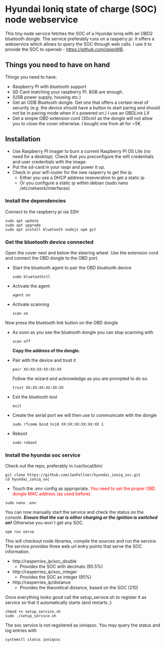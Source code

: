 # Hyundai Ioniq state of charge (SOC) node webservice

This tiny node service fetches the SOC of a Hyundai Ioniq with an OBD2 bluetooth dongle. The service preferably runs on a rasperry pi. It offers a webservice which allows to query the SOC through web calls. I use it to provide the SOC to openwb - https://github.com/openWB.

## Things you need to have on hand
Things you need to have:
- Raspberry PI with bluetooth support
- SD Card matching your raspberry PI. 8GB are enough.
- (USB power supply, housing etc.)
- Get an ODB Bluetooth dongle. Get one that offers a certain level of security (e.g. the device should have a button to start paring and should not be in pairing mode when it´s powered on.) I use an OBDLink LX
- Get a simple OBD extension cord (30cm) as the dongle will not allow you to close the cover otherwise. I bought one from ali for ~5€.

## Installation
* Use Raspberry PI imager to burn a current Raspberry PI OS Lite (no need for a desktop). Check that you preconfigure the wifi credentials and user credentials with the image.
* Put the sd-card in your raspi and power it up.
* Check in your wifi router for the new rasperry to get the ip.
  * Either you use a DHCP address reseveration to get a static ip
  * Or you configure a static ip within debian (sudo nano /etc/network/interfaces)

### Install the dependencies
Connect to the raspberry pi via SSH
  ```
  sudo apt update
  sudo apt upgrade
  sudo apt install bluetooth nodejs npm git
  ```

### Get the bluetooth device connected
Open the cover next and below the steering wheel. Use the extension cord and connect the OBD dongle to the OBD port.

* Start the bluetooth agent to pair the OBD bluetooth device
  ```
  sudo bluetoothctl
  ```

* Activate the agent
  ```
  agent on
  ```

* Activate scanning
  ```
  scan on
  ```

Now press the bluetooth link button on the OBD dongle

* As soon as you see the bluetooth dongle you can stop scanning with
  ```
  scan off
  ```
  **Copy the address of the dongle.**
  
* Pair with the device and trust it
  ```
  pair XX:XX:XX:XX:XX:XX
  ```
  Follow the wizard and acknowledge as you are prompted to do so.
  ```
  trust XX:XX:XX:XX:XX:XX
  ```

* Exit the bluetooth tool 
  ```
  exit
  ```

* Create the serial port we will then use to communicate with the dongle
  ```
  sudo rfcomm bind hci0 XX:XX:XX:XX:XX:XX 1
  ```
  
* Reboot
  ```
  sudo reboot
  ```

### Install the hyundai soc service
Check out the repo, preferably in /usr/local/bin/

```
git clone https://github.com/JanFellner/hyundai_ioniq_soc.git
cd hyundai_ioniq_soc
```

- Touch the .env config as appropriate. <span style="color:red">You need to set the proper OBD dongle MAC address (as used before).<span style="color:red">

```
sudo nano .env
```

You can now manually start the service and check the status on the console. ***Ensure that the car is either charging or the ignition is switched on!*** Otherwise you won´t get any SOC.

```
npm run serve
```

This will checkout node libraries, compile the sources and run the service.
The service provides three web url entry points that serve the SOC information.

- http://rasperries_ip/soc_double
  - Provides the SOC with decimals (95.5%)
- http://rasperries_ip/soc_integer
  - Provides the SOC as integer (95%)
- http://rasperries_ip/distance
  - Provides the theoretical distance, based on the SOC (210)

Once everything looks good call the setup_service.sh to register it as service so that it automatically starts (and restarts ;)

```
chmod +x setup_service.sh
sudo ./setup_service.sh
```

The soc service is not regsitered as ioniqsoc.
You may query the status and log entries with

```
systemctl status ioniqsoc
```


